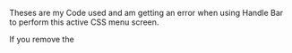 Theses are my Code used and am getting an error when using Handle Bar to perform this active CSS menu screen.

If you remove the <script handlebar> tag and run the code it work.

Thanks
Shei

